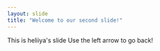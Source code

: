 ```yaml
---
layout: slide
title: "Welcome to our second slide!"
---
```

This is  heliiya's slide
Use the left arrow to go back!